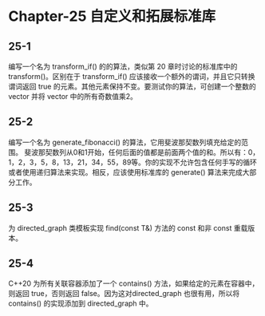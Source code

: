 # Chapter-25 自定义和拓展标准库

## 25-1

编写一个名为 transform_if() 的的算法，类似第 20 章时讨论的标准库中的 transform()。区别在于 transform_if() 应该接收一个额外的谓词，并且它只转换谓词返回 true 的元素。其他元素保持不变。要测试你的算法，可创建一个整数的 vector 并将 vector 中的所有奇数值乘2。

## 25-2

编写一个名为 generate_fibonacci() 的算法，它用斐波那契数列填充给定的范围。 斐波那契数列从0和1开始，任何后面的值都是前面两个值的和。所以有：0，1，2，3，5，8，13，21，34，55，89等。你的实现不允许包含任何手写的循环或者使用递归算法来实现。相反，应该使用标准库的 generate() 算法来完成大部分工作。

## 25-3

为 directed_graph 类模板实现 find\(const T&\) 方法的 const 和非 const 重载版本。

## 25-4

C++20 为所有关联容器添加了一个 contains() 方法，如果给定的元素在容器中，则返回 true，否则返回 false。因为这对directed_graph 也很有用，所以将 contains() 的实现添加到 directed_graph 中。
